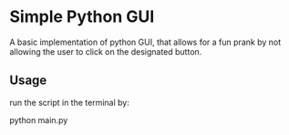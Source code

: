 # Simple Python GUI
A basic implementation of python GUI, that allows for a fun prank by not allowing the user to click on the designated button.

##  Usage

run the script in the terminal by:

python main.py